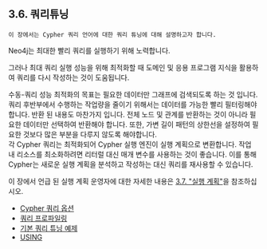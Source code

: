 ## 3.6. 쿼리튜닝

```
이 장에서는 Cypher 쿼리 언어에 대한 쿼리 튜닝에 대해 설명하고자 합니다.
```

Neo4j는 최대한 빨리 쿼리를 실행하기 위해 노력합니다.

그러나 최대 쿼리 실행 성능을 위해 최적화할 때 도메인 및 응용 프로그램 지식을 활용하여 쿼리를 다시 작성하는 것이 도움됩니다.

수동-쿼리 성능 최적화의 목표는 필요한 데이터만 그래프에 검색되도록 하는 것 입니다. 쿼리 후반부에서 수행하는 작업량을 줄이기 위해서는 데이터를 가능한 빨리 필터링해야 합니다. 반환 된 내용도 마찬가지 입니다. 전체 노드 및 관계를 반환하는 것이 아니라 필요한 데이터만 선택하여 반환해야 합니다. 또한, 가변 길이 패턴의 상한선을 설정하여 필요한 것보다 많은 부분을 다루지 않도록 해야합니다.
\
각 Cypher 쿼리는 최적화되어 Cypher 실행 엔진이 실행 계획으로 변환합니다. 작업 내 리소스를 최소화하려면 리터럴 대신 매개 변수를 사용하는 것이 좋습니다. 이를 통해 Cypher는 새로운 실행 계획을 분석하고 작성하는 대신 쿼리를 재사용할 수 있습니다.

이 장에서 언급 된 실행 계획 운영자에 대한 자세한 내용은 [3.7. "실행 계획"](https://mossupport.github.io/developer-manual/cypher/execution-plans/execution-plans.html)을 참조하십시오.

+ [Cypher 쿼리 옵션](query-tuning/cypher-query-options.md)
+ [쿼리 프로파일링](query-tuning/how-do-i-profile-a-query.md)
+ [기본 쿼리 튜닝 예제](https://mossupport.github.io/developer-manual/cypher/query-tuning/basic-query-tuning-example.html)
+ [USING](https://mossupport.github.io/developer-manual/cypher/query-tuning/using.html)